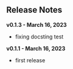 
## Release Notes

<!-- **vx.x.x - xxdatexx** -->

**v0.1.3 - March 16, 2023**

- fixing docsting test

**v0.1.1 - March 16, 2023**

- first release
